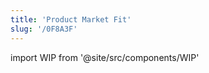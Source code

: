 ```yaml
---
title: 'Product Market Fit'
slug: '/0F8A3F'
---
```


import WIP from '@site/src/components/WIP'

<WIP />

